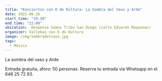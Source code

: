 ```yaml
---
title: "Konciertos con K de Kultura: La Sombra del Vaso y Arde"
date: 2021-06-26
start_time: "19:30"
end_time: "22:00"
ubication:  Despensa Somos Tribu San Diego (calle Eduardo Requenas)
organizer: Vallekas con K de Kultura
image: /img/sombradelvaso.jpg
tags:
  - Música
---
```

La sombra del vaso y Arde

Entrada gratuita, aforo: 50 personas. Reserva tu entrada via Whatsapp en el 646 25 72 93.